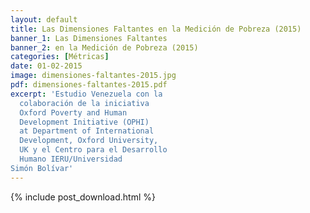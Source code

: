 ```yaml
---
layout: default
title: Las Dimensiones Faltantes en la Medición de Pobreza (2015)
banner_1: Las Dimensiones Faltantes
banner_2: en la Medición de Pobreza (2015)
categories: [Métricas]
date: 01-02-2015
image: dimensiones-faltantes-2015.jpg
pdf: dimensiones-faltantes-2015.pdf
excerpt: 'Estudio Venezuela con la
  colaboración de la iniciativa
  Oxford Poverty and Human
  Development Initiative (OPHI)
  at Department of International
  Development, Oxford University,
  UK y el Centro para el Desarrollo
  Humano IERU/Universidad
Simón Bolívar'
---
```


{% include post_download.html %}